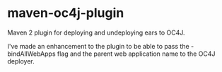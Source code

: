 maven-oc4j-plugin
=================

Maven 2 plugin for deploying and undeploying ears to OC4J.

I've made an enhancement to the plugin to be able to pass the -bindAllWebApps flag and the parent web application name to the OC4J deployer.
